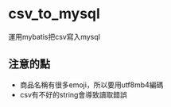 # csv_to_mysql
運用mybatis把csv寫入mysql  

注意的點
--
* 商品名稱有很多emoji，所以要用utf8mb4編碼  
* csv有不好的string會導致讀取錯誤
 
